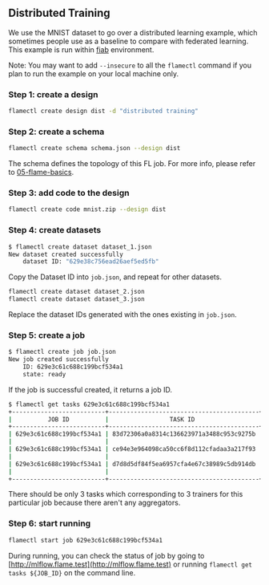 ## Distributed Training

We use the MNIST dataset to go over a distributed learning example, which sometimes people use as a baseline to compare with federated learning. This example is run within [fiab](../../docs/03-fiab.md) environment.

Note: You may want to add `--insecure` to all the `flamectl` command if you plan to run the example on your local machine only.

### Step 1: create a design

```bash
flamectl create design dist -d "distributed training"
```

### Step 2: create a schema 

```bash
flamectl create schema schema.json --design dist
```

The schema defines the topology of this FL job. For more info, please refer to [05-flame-basics](05-flame-basics.md).

### Step 3: add code to the design

```bash
flamectl create code mnist.zip --design dist
```

### Step 4: create datasets

```bash
$ flamectl create dataset dataset_1.json
New dataset created successfully
	dataset ID: "629e38c756ead26aef5ed5fb"
```

Copy the Dataset ID into `job.json`, and repeat for other datasets.

```bash
flamectl create dataset dataset_2.json
flamectl create dataset dataset_3.json
```

Replace the dataset IDs generated with the ones existing in `job.json`.

### Step 5: create a job

```bash
$ flamectl create job job.json
New job created successfully
	ID: 629e3c61c688c199bcf534a1
	state: ready
```

If the job is successful created, it returns a job ID.

```bash
$ flamectl get tasks 629e3c61c688c199bcf534a1
+--------------------------+------------------------------------------+--------+-------+--------------------------------+
|          JOB ID          |                 TASK ID                  |  TYPE  | STATE |           TIMESTAMP            |
+--------------------------+------------------------------------------+--------+-------+--------------------------------+
| 629e3c61c688c199bcf534a1 | 83d72306a0a8314c136623971a3488c953c9275b | system | ready | 2022-06-06 17:41:53.971 +0000  |
|                          |                                          |        |       | UTC                            |
| 629e3c61c688c199bcf534a1 | ce94e3e964098ca50cc6f8d112cfadaa3a217f93 | system | ready | 2022-06-06 17:41:53.977 +0000  |
|                          |                                          |        |       | UTC                            |
| 629e3c61c688c199bcf534a1 | d7d8d5df84f5ea6957cfa4e67c38989c5db914db | system | ready | 2022-06-06 17:41:53.974 +0000  |
|                          |                                          |        |       | UTC                            |
+--------------------------+------------------------------------------+--------+-------+--------------------------------+
```

There should be only 3 tasks which corresponding to 3 trainers for this particular job because there aren't any aggregators. 

### Step 6: start running

```bash
flamectl start job 629e3c61c688c199bcf534a1
```

During running, you can check the status of job by going to [http://mlflow.flame.test](http://mlflow.flame.test) or running `flamectl get tasks ${JOB_ID}` on the command line.